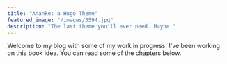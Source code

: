 ```yaml
---
title: "Ananke: a Hugo Theme"
featured_image: "/images/5594.jpg"
description: "The last theme you'll ever need. Maybe."
---
```

Welcome to my blog with some of my work in progress. I've been working on this book idea. You can read some of the chapters below.
